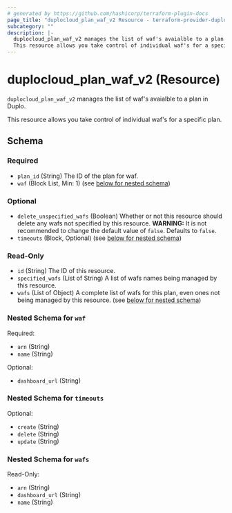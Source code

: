 ```yaml
---
# generated by https://github.com/hashicorp/terraform-plugin-docs
page_title: "duplocloud_plan_waf_v2 Resource - terraform-provider-duplocloud"
subcategory: ""
description: |-
  duplocloud_plan_waf_v2 manages the list of waf's avaialble to a plan in Duplo.
  This resource allows you take control of individual waf's for a specific plan.
---
```


# duplocloud_plan_waf_v2 (Resource)

`duplocloud_plan_waf_v2` manages the list of waf's avaialble to a plan in Duplo.

This resource allows you take control of individual waf's for a specific plan.



<!-- schema generated by tfplugindocs -->
## Schema

### Required

- `plan_id` (String) The ID of the plan for waf.
- `waf` (Block List, Min: 1) (see [below for nested schema](#nestedblock--waf))

### Optional

- `delete_unspecified_wafs` (Boolean) Whether or not this resource should delete any wafs not specified by this resource. **WARNING:**  It is not recommended to change the default value of `false`. Defaults to `false`.
- `timeouts` (Block, Optional) (see [below for nested schema](#nestedblock--timeouts))

### Read-Only

- `id` (String) The ID of this resource.
- `specified_wafs` (List of String) A list of wafs names being managed by this resource.
- `wafs` (List of Object) A complete list of wafs for this plan, even ones not being managed by this resource. (see [below for nested schema](#nestedatt--wafs))

<a id="nestedblock--waf"></a>
### Nested Schema for `waf`

Required:

- `arn` (String)
- `name` (String)

Optional:

- `dashboard_url` (String)


<a id="nestedblock--timeouts"></a>
### Nested Schema for `timeouts`

Optional:

- `create` (String)
- `delete` (String)
- `update` (String)


<a id="nestedatt--wafs"></a>
### Nested Schema for `wafs`

Read-Only:

- `arn` (String)
- `dashboard_url` (String)
- `name` (String)
